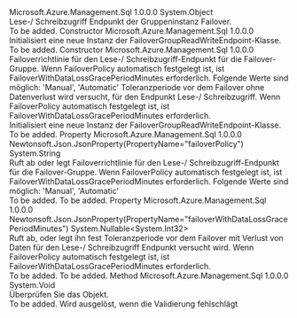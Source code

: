 <Type Name="FailoverGroupReadWriteEndpoint" FullName="Microsoft.Azure.Management.Sql.Models.FailoverGroupReadWriteEndpoint">
  <TypeSignature Language="C#" Value="public class FailoverGroupReadWriteEndpoint" />
  <TypeSignature Language="ILAsm" Value=".class public auto ansi beforefieldinit FailoverGroupReadWriteEndpoint extends System.Object" />
  <TypeSignature Language="DocId" Value="T:Microsoft.Azure.Management.Sql.Models.FailoverGroupReadWriteEndpoint" />
  <TypeSignature Language="VB.NET" Value="Public Class FailoverGroupReadWriteEndpoint" />
  <TypeSignature Language="F#" Value="type FailoverGroupReadWriteEndpoint = class" />
  <AssemblyInfo>
    <AssemblyName>Microsoft.Azure.Management.Sql</AssemblyName>
    <AssemblyVersion>1.0.0.0</AssemblyVersion>
  </AssemblyInfo>
  <Base>
    <BaseTypeName>System.Object</BaseTypeName>
  </Base>
  <Interfaces />
  <Docs>
    <summary>
            Lese-/ Schreibzugriff Endpunkt der Gruppeninstanz Failover.
            </summary>
    <remarks>To be added.</remarks>
  </Docs>
  <Members>
    <Member MemberName=".ctor">
      <MemberSignature Language="C#" Value="public FailoverGroupReadWriteEndpoint ();" />
      <MemberSignature Language="ILAsm" Value=".method public hidebysig specialname rtspecialname instance void .ctor() cil managed" />
      <MemberSignature Language="DocId" Value="M:Microsoft.Azure.Management.Sql.Models.FailoverGroupReadWriteEndpoint.#ctor" />
      <MemberSignature Language="VB.NET" Value="Public Sub New ()" />
      <MemberType>Constructor</MemberType>
      <AssemblyInfo>
        <AssemblyName>Microsoft.Azure.Management.Sql</AssemblyName>
        <AssemblyVersion>1.0.0.0</AssemblyVersion>
      </AssemblyInfo>
      <Parameters />
      <Docs>
        <summary>
            Initialisiert eine neue Instanz der FailoverGroupReadWriteEndpoint-Klasse.
            </summary>
        <remarks>To be added.</remarks>
      </Docs>
    </Member>
    <Member MemberName=".ctor">
      <MemberSignature Language="C#" Value="public FailoverGroupReadWriteEndpoint (string failoverPolicy, Nullable&lt;int&gt; failoverWithDataLossGracePeriodMinutes = null);" />
      <MemberSignature Language="ILAsm" Value=".method public hidebysig specialname rtspecialname instance void .ctor(string failoverPolicy, valuetype System.Nullable`1&lt;int32&gt; failoverWithDataLossGracePeriodMinutes) cil managed" />
      <MemberSignature Language="DocId" Value="M:Microsoft.Azure.Management.Sql.Models.FailoverGroupReadWriteEndpoint.#ctor(System.String,System.Nullable{System.Int32})" />
      <MemberSignature Language="VB.NET" Value="Public Sub New (failoverPolicy As String, Optional failoverWithDataLossGracePeriodMinutes As Nullable(Of Integer) = null)" />
      <MemberSignature Language="F#" Value="new Microsoft.Azure.Management.Sql.Models.FailoverGroupReadWriteEndpoint : string * Nullable&lt;int&gt; -&gt; Microsoft.Azure.Management.Sql.Models.FailoverGroupReadWriteEndpoint" Usage="new Microsoft.Azure.Management.Sql.Models.FailoverGroupReadWriteEndpoint (failoverPolicy, failoverWithDataLossGracePeriodMinutes)" />
      <MemberType>Constructor</MemberType>
      <AssemblyInfo>
        <AssemblyName>Microsoft.Azure.Management.Sql</AssemblyName>
        <AssemblyVersion>1.0.0.0</AssemblyVersion>
      </AssemblyInfo>
      <Parameters>
        <Parameter Name="failoverPolicy" Type="System.String" />
        <Parameter Name="failoverWithDataLossGracePeriodMinutes" Type="System.Nullable&lt;System.Int32&gt;" />
      </Parameters>
      <Docs>
        <param name="failoverPolicy">Failoverrichtlinie für den Lese-/ Schreibzugriff-Endpunkt für die Failover-Gruppe. Wenn FailoverPolicy automatisch festgelegt ist, ist FailoverWithDataLossGracePeriodMinutes erforderlich. Folgende Werte sind möglich: 'Manual', 'Automatic'</param>
        <param name="failoverWithDataLossGracePeriodMinutes">Toleranzperiode vor dem Failover ohne Datenverlust wird versucht, für den Endpunkt Lese-/ Schreibzugriff. Wenn FailoverPolicy automatisch festgelegt ist, ist FailoverWithDataLossGracePeriodMinutes erforderlich.</param>
        <summary>
            Initialisiert eine neue Instanz der FailoverGroupReadWriteEndpoint-Klasse.
            </summary>
        <remarks>To be added.</remarks>
      </Docs>
    </Member>
    <Member MemberName="FailoverPolicy">
      <MemberSignature Language="C#" Value="public string FailoverPolicy { get; set; }" />
      <MemberSignature Language="ILAsm" Value=".property instance string FailoverPolicy" />
      <MemberSignature Language="DocId" Value="P:Microsoft.Azure.Management.Sql.Models.FailoverGroupReadWriteEndpoint.FailoverPolicy" />
      <MemberSignature Language="VB.NET" Value="Public Property FailoverPolicy As String" />
      <MemberSignature Language="F#" Value="member this.FailoverPolicy : string with get, set" Usage="Microsoft.Azure.Management.Sql.Models.FailoverGroupReadWriteEndpoint.FailoverPolicy" />
      <MemberType>Property</MemberType>
      <AssemblyInfo>
        <AssemblyName>Microsoft.Azure.Management.Sql</AssemblyName>
        <AssemblyVersion>1.0.0.0</AssemblyVersion>
      </AssemblyInfo>
      <Attributes>
        <Attribute>
          <AttributeName>Newtonsoft.Json.JsonProperty(PropertyName="failoverPolicy")</AttributeName>
        </Attribute>
      </Attributes>
      <ReturnValue>
        <ReturnType>System.String</ReturnType>
      </ReturnValue>
      <Docs>
        <summary>
            Ruft ab oder legt Failoverrichtlinie für den Lese-/ Schreibzugriff-Endpunkt für die Failover-Gruppe. Wenn FailoverPolicy automatisch festgelegt ist, ist FailoverWithDataLossGracePeriodMinutes erforderlich. Folgende Werte sind möglich: 'Manual', 'Automatic'
            </summary>
        <value>To be added.</value>
        <remarks>To be added.</remarks>
      </Docs>
    </Member>
    <Member MemberName="FailoverWithDataLossGracePeriodMinutes">
      <MemberSignature Language="C#" Value="public Nullable&lt;int&gt; FailoverWithDataLossGracePeriodMinutes { get; set; }" />
      <MemberSignature Language="ILAsm" Value=".property instance valuetype System.Nullable`1&lt;int32&gt; FailoverWithDataLossGracePeriodMinutes" />
      <MemberSignature Language="DocId" Value="P:Microsoft.Azure.Management.Sql.Models.FailoverGroupReadWriteEndpoint.FailoverWithDataLossGracePeriodMinutes" />
      <MemberSignature Language="VB.NET" Value="Public Property FailoverWithDataLossGracePeriodMinutes As Nullable(Of Integer)" />
      <MemberSignature Language="F#" Value="member this.FailoverWithDataLossGracePeriodMinutes : Nullable&lt;int&gt; with get, set" Usage="Microsoft.Azure.Management.Sql.Models.FailoverGroupReadWriteEndpoint.FailoverWithDataLossGracePeriodMinutes" />
      <MemberType>Property</MemberType>
      <AssemblyInfo>
        <AssemblyName>Microsoft.Azure.Management.Sql</AssemblyName>
        <AssemblyVersion>1.0.0.0</AssemblyVersion>
      </AssemblyInfo>
      <Attributes>
        <Attribute>
          <AttributeName>Newtonsoft.Json.JsonProperty(PropertyName="failoverWithDataLossGracePeriodMinutes")</AttributeName>
        </Attribute>
      </Attributes>
      <ReturnValue>
        <ReturnType>System.Nullable&lt;System.Int32&gt;</ReturnType>
      </ReturnValue>
      <Docs>
        <summary>
            Ruft ab, oder legt ihn fest Toleranzperiode vor dem Failover mit Verlust von Daten für den Lese-/ Schreibzugriff Endpunkt versucht wird. Wenn FailoverPolicy automatisch festgelegt ist, ist FailoverWithDataLossGracePeriodMinutes erforderlich.
            </summary>
        <value>To be added.</value>
        <remarks>To be added.</remarks>
      </Docs>
    </Member>
    <Member MemberName="Validate">
      <MemberSignature Language="C#" Value="public virtual void Validate ();" />
      <MemberSignature Language="ILAsm" Value=".method public hidebysig newslot virtual instance void Validate() cil managed" />
      <MemberSignature Language="DocId" Value="M:Microsoft.Azure.Management.Sql.Models.FailoverGroupReadWriteEndpoint.Validate" />
      <MemberSignature Language="VB.NET" Value="Public Overridable Sub Validate ()" />
      <MemberSignature Language="F#" Value="abstract member Validate : unit -&gt; unit&#xA;override this.Validate : unit -&gt; unit" Usage="failoverGroupReadWriteEndpoint.Validate " />
      <MemberType>Method</MemberType>
      <AssemblyInfo>
        <AssemblyName>Microsoft.Azure.Management.Sql</AssemblyName>
        <AssemblyVersion>1.0.0.0</AssemblyVersion>
      </AssemblyInfo>
      <ReturnValue>
        <ReturnType>System.Void</ReturnType>
      </ReturnValue>
      <Parameters />
      <Docs>
        <summary>
            Überprüfen Sie das Objekt.
            </summary>
        <remarks>To be added.</remarks>
        <exception cref="T:Microsoft.Rest.ValidationException">
            Wird ausgelöst, wenn die Validierung fehlschlägt
            </exception>
      </Docs>
    </Member>
  </Members>
</Type>